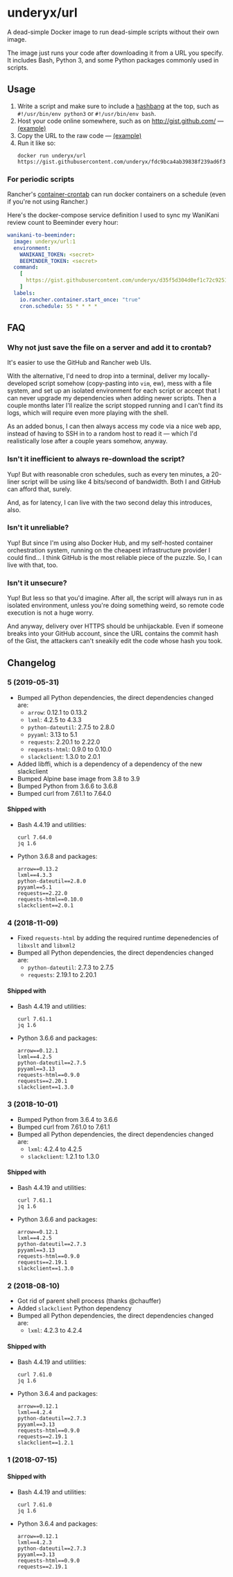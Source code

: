 # underyx/url

A dead-simple Docker image to run dead-simple scripts without their own image.

The image just runs your code after downloading it from a URL you specify.
It includes Bash, Python 3, and some Python packages commonly used in scripts.

## Usage

1. Write a script and make sure to include a [hashbang](<https://en.wikipedia.org/wiki/Shebang_(Unix)>) at the top, such as `#!/usr/bin/env python3` or `#!/usr/bin/env bash`.
2. Host your code online somewhere, such as on http://gist.github.com/ — [(example)](https://gist.github.com/underyx/fdc9bca4ab39838f239ad6f3a6ce0d8b)
3. Copy the URL to the raw code — [(example)](https://gist.githubusercontent.com/underyx/fdc9bca4ab39838f239ad6f3a6ce0d8b/raw/2a6d4e2f0e8f7c3e0eb856b98ee640acb1872609/testy)
4. Run it like so:
   ```
   docker run underyx/url https://gist.githubusercontent.com/underyx/fdc9bca4ab39838f239ad6f3a6ce0d8b/raw/2a6d4e2f0e8f7c3e0eb856b98ee640acb1872609/testy
   ```

### For periodic scripts

Rancher's [container-crontab](https://github.com/rancher/container-crontab) can run docker containers on a schedule (even if you're not using Rancher.)

Here's the docker-compose service definition I used to sync my WaniKani review count to Beeminder every hour:

```yaml
wanikani-to-beeminder:
  image: underyx/url:1
  environment:
    WANIKANI_TOKEN: <secret>
    BEEMINDER_TOKEN: <secret>
  command:
    [
      https://gist.githubusercontent.com/underyx/d35f5d304d0ef1c72c925169a0043fe8/raw/9a85ccb03d0b34eaac3fb6d8bd683ee89446a568/wk2bm.py,
    ]
  labels:
    io.rancher.container.start_once: "true"
    cron.schedule: 55 * * * *
```

## FAQ

### Why not just save the file on a server and add it to crontab?

It's easier to use the GitHub and Rancher web UIs.

With the alternative, I'd need to drop into a terminal, deliver my locally-developed script somehow (copy-pasting into `vim`, ew), mess with a file system, and set up an isolated environment for each script or accept that I can never upgrade my dependencies when adding newer scripts. Then a couple months later I'll realize the script stopped running and I can't find its logs, which will require even more playing with the shell.

As an added bonus, I can then always access my code via a nice web app, instead of having to SSH in to a random host to read it — which I'd realistically lose after a couple years somehow, anyway.

### Isn't it inefficient to always re-download the script?

Yup! But with reasonable cron schedules, such as every ten minutes, a 20-liner script will be using like 4 bits/second of bandwidth. Both I and GitHub can afford that, surely.

And, as for latency, I can live with the two second delay this introduces, also.

### Isn't it unreliable?

Yup! But since I'm using also Docker Hub, and my self-hosted container orchestration system, running on the cheapest infrastructure provider I could find… I think GitHub is the most reliable piece of the puzzle. So, I can live with that, too.

### Isn't it unsecure?

Yup! But less so that you'd imagine. After all, the script will always run in as isolated environment, unless you're doing something weird, so remote code execution is not a huge worry.

And anyway, delivery over HTTPS should be unhijackable.
Even if someone breaks into your GitHub account, since the URL contains the commit hash of the Gist, the attackers can't sneakily edit the code whose hash you took.

## Changelog

### 5 (2019-05-31)

- Bumped all Python dependencies, the direct dependencies changed are:
  - `arrow`: 0.12.1 to 0.13.2
  - `lxml`: 4.2.5 to 4.3.3
  - `python-dateutil`: 2.7.5 to 2.8.0
  - `pyyaml`: 3.13 to 5.1
  - `requests`: 2.20.1 to 2.22.0
  - `requests-html`: 0.9.0 to 0.10.0
  - `slackclient`: 1.3.0 to 2.0.1
- Added libffi, which is a dependency of a dependency of the new slackclient
- Bumped Alpine base image from 3.8 to 3.9
- Bumped Python from 3.6.6 to 3.6.8
- Bumped curl from 7.61.1 to 7.64.0

#### Shipped with

- Bash 4.4.19 and utilities:

  ```
  curl 7.64.0
  jq 1.6
  ```

- Python 3.6.8 and packages:

  ```
  arrow==0.13.2
  lxml==4.3.3
  python-dateutil==2.8.0
  pyyaml==5.1
  requests==2.22.0
  requests-html==0.10.0
  slackclient==2.0.1
  ```

### 4 (2018-11-09)

- Fixed `requests-html` by adding the required runtime depenedencies of `libxslt` and `libxml2`
- Bumped all Python dependencies, the direct dependencies changed are:
  - `python-dateutil`: 2.7.3 to 2.7.5
  - `requests`: 2.19.1 to 2.20.1

#### Shipped with

- Bash 4.4.19 and utilities:

  ```
  curl 7.61.1
  jq 1.6
  ```

- Python 3.6.6 and packages:

  ```
  arrow==0.12.1
  lxml==4.2.5
  python-dateutil==2.7.5
  pyyaml==3.13
  requests-html==0.9.0
  requests==2.20.1
  slackclient==1.3.0
  ```

### 3 (2018-10-01)

- Bumped Python from 3.6.4 to 3.6.6
- Bumped curl from 7.61.0 to 7.61.1
- Bumped all Python dependencies, the direct dependencies changed are:
  - `lxml`: 4.2.4 to 4.2.5
  - `slackclient`: 1.2.1 to 1.3.0

#### Shipped with

- Bash 4.4.19 and utilities:

  ```
  curl 7.61.1
  jq 1.6
  ```

- Python 3.6.6 and packages:

  ```
  arrow==0.12.1
  lxml==4.2.5
  python-dateutil==2.7.3
  pyyaml==3.13
  requests-html==0.9.0
  requests==2.19.1
  slackclient==1.3.0
  ```

### 2 (2018-08-10)

- Got rid of parent shell process (thanks @chauffer)
- Added `slackclient` Python dependency
- Bumped all Python dependencies, the direct dependencies changed are:
  - `lxml`: 4.2.3 to 4.2.4

#### Shipped with

- Bash 4.4.19 and utilities:

  ```
  curl 7.61.0
  jq 1.6
  ```

- Python 3.6.4 and packages:

  ```
  arrow==0.12.1
  lxml==4.2.4
  python-dateutil==2.7.3
  pyyaml==3.13
  requests-html==0.9.0
  requests==2.19.1
  slackclient==1.2.1
  ```

### 1 (2018-07-15)

#### Shipped with

- Bash 4.4.19 and utilities:

  ```
  curl 7.61.0
  jq 1.6
  ```

- Python 3.6.4 and packages:

  ```
  arrow==0.12.1
  lxml==4.2.3
  python-dateutil==2.7.3
  pyyaml==3.13
  requests-html==0.9.0
  requests==2.19.1
  ```
